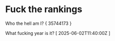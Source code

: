 # Fuck the rankings

Who the hell am I?
{ 35744173 }

What fucking year is it?
[ 2025-06-02T11:40:00Z ]
